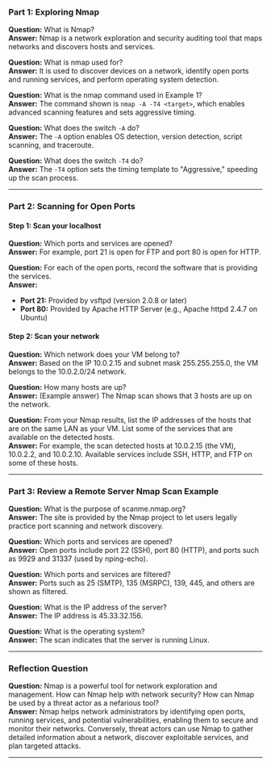 ### Part 1: Exploring Nmap

**Question:** What is Nmap?  
**Answer:** Nmap is a network exploration and security auditing tool that maps networks and discovers hosts and services.

**Question:** What is nmap used for?  
**Answer:** It is used to discover devices on a network, identify open ports and running services, and perform operating system detection.

**Question:** What is the nmap command used in Example 1?  
**Answer:** The command shown is `nmap -A -T4 <target>`, which enables advanced scanning features and sets aggressive timing.

**Question:** What does the switch `-A` do?  
**Answer:** The `-A` option enables OS detection, version detection, script scanning, and traceroute.

**Question:** What does the switch `-T4` do?  
**Answer:** The `-T4` option sets the timing template to "Aggressive," speeding up the scan process.

---

### Part 2: Scanning for Open Ports

#### Step 1: Scan your localhost

**Question:** Which ports and services are opened?  
**Answer:** For example, port 21 is open for FTP and port 80 is open for HTTP.

**Question:** For each of the open ports, record the software that is providing the services.  
**Answer:**  
- **Port 21:** Provided by vsftpd (version 2.0.8 or later)  
- **Port 80:** Provided by Apache HTTP Server (e.g., Apache httpd 2.4.7 on Ubuntu)

#### Step 2: Scan your network

**Question:** Which network does your VM belong to?  
**Answer:** Based on the IP 10.0.2.15 and subnet mask 255.255.255.0, the VM belongs to the 10.0.2.0/24 network.

**Question:** How many hosts are up?  
**Answer:** (Example answer) The Nmap scan shows that 3 hosts are up on the network.

**Question:** From your Nmap results, list the IP addresses of the hosts that are on the same LAN as your VM. List some of the services that are available on the detected hosts.  
**Answer:** For example, the scan detected hosts at 10.0.2.15 (the VM), 10.0.2.2, and 10.0.2.10. Available services include SSH, HTTP, and FTP on some of these hosts.

---

### Part 3: Review a Remote Server Nmap Scan Example

**Question:** What is the purpose of scanme.nmap.org?  
**Answer:** The site is provided by the Nmap project to let users legally practice port scanning and network discovery.

**Question:** Which ports and services are opened?  
**Answer:** Open ports include port 22 (SSH), port 80 (HTTP), and ports such as 9929 and 31337 (used by nping-echo).

**Question:** Which ports and services are filtered?  
**Answer:** Ports such as 25 (SMTP), 135 (MSRPC), 139, 445, and others are shown as filtered.

**Question:** What is the IP address of the server?  
**Answer:** The IP address is 45.33.32.156.

**Question:** What is the operating system?  
**Answer:** The scan indicates that the server is running Linux.

---

### Reflection Question

**Question:** Nmap is a powerful tool for network exploration and management. How can Nmap help with network security? How can Nmap be used by a threat actor as a nefarious tool?  
**Answer:** Nmap helps network administrators by identifying open ports, running services, and potential vulnerabilities, enabling them to secure and monitor their networks. Conversely, threat actors can use Nmap to gather detailed information about a network, discover exploitable services, and plan targeted attacks.

---
